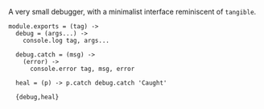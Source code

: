 A very small debugger, with a minimalist interface reminiscent of `tangible`.

    module.exports = (tag) ->
      debug = (args...) ->
        console.log tag, args...

      debug.catch = (msg) ->
        (error) ->
          console.error tag, msg, error

      heal = (p) -> p.catch debug.catch 'Caught'

      {debug,heal}
